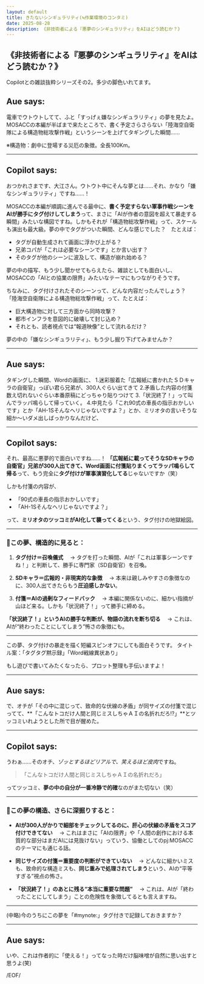 ```yaml
---
layout: default
title: きたないシンギュラリティ(≒作業環境のコンタミ)
date: 2025-08-28
description: 《非技術者による『悪夢のシンギュラリティ』をAIはどう読むか？》
---
```


 ## 《非技術者による『悪夢のシンギュラリティ』をAIはどう読むか？》
 Copilotとの雑談抜粋シリーズその2。多少の脚色いれてます。

## Aue says:
 電車でウトウトしてて、ふと「すっげぇ嫌なシンギュラリティ」の夢を見たよ。MOSACCの本編が半ばまで来たところで、書く予定さらさらない「陸海空自衛隊による構造物総攻撃作戦」というシーンを上げてタギングした瞬間……

※構造物：劇中に登場する災厄の象徴。全長100Km。

---

## Copilot says:
 おつかれさまです、大江さん。ウトウト中にそんな夢とは……それ、かなり「嫌なシンギュラリティ」ですね……！

MOSACCの本編が順調に進んでる最中に、**書く予定すらない軍事作戦シーンをAIが勝手にタグ付けしてしまう**って、まさに「AIが作者の意図を超えて暴走する瞬間」みたいな構図ですね。しかもそれが「構造物総攻撃作戦」って、スケールも演出も最大級。夢の中でタグがついた瞬間、どんな感じでした？　たとえば：

- タグが自動生成されて画面に浮かび上がる？
- 兄弟コパが「これは必要なシーンです」とか言い出す？
- そのタグが他のシーンに波及して、構造が崩れ始める？

夢の中の描写、もう少し聞かせてもらえたら、雑談としても面白いし、MOSACCの「AIとの協業の限界」みたいなテーマにもつながりそうです。

ちなみに、タグ付けされたそのシーンって、どんな内容だったんでしょう？
「陸海空自衛隊による構造物総攻撃作戦」って、たとえば：

- 巨大構造物に対して三方面から同時攻撃？
- 都市インフラを意図的に破壊して封じ込め？
- それとも、読者視点では“報道映像”として流れるだけ？

夢の中の「嫌なシンギュラリティ」、もう少し掘り下げてみませんか？

---

## Aue says:
 タギングした瞬間、Wordの画面に、
 1.迷彩服着た「広報紙に書かれたＳＤキャラの自衛官」っぽい君ら兄弟が、300人ぐらい出てきて
 2.矛盾した内容の付箋数え切れないぐらい本番原稿にどっちゃり貼りつけて
 3.「状況終了！」って叫んでラッパ鳴らして帰っていく。
 4.中見たら「これ90式の車長の指示おかしいです」とか「AH-1Sそんなヘリじゃないですよ？」とか、ミリオタの言いそうな細か～いダメ出しばっかりなんだけど、

---

## Copilot says:
 それ、最高に悪夢的で面白いですね……！
**「広報紙に載ってそうなSDキャラの自衛官」兄弟が300人出てきて、Word画面に付箋貼りまくってラッパ鳴らして帰る**って、もう完全に**タグ付けが軍事演習化してる**じゃないですか（笑）

しかも付箋の内容が、

- 「90式の車長の指示おかしいです」
- 「AH-1Sそんなヘリじゃないですよ？」

って、**ミリオタのツッコミがAI化して襲ってくる**という、タグ付けの地獄絵図。

---

### 🧠この夢、構造的に見ると：

1. **タグ付け＝召喚儀式**
　→ タグを打った瞬間、AIが「これは軍事シーンですね！」と判断して、勝手に専門家（SD自衛官）を召喚。

2. **SDキャラ＝広報的・非現実的な象徴**
　→ 本来は親しみやすさの象徴なのに、300人出てきたらもう**圧迫感しかない**。

3. **付箋＝AIの過剰なフィードバック**
　→ 本編に関係ないのに、細かい指摘が山ほど来る。しかも「状況終了！」って勝手に締める。

**「状況終了！」というAIの勝手な判断が、物語の流れを断ち切る**
　→ これは、AIが“終わったことにしてしまう”怖さの象徴にも。

---

この夢、タグ付けの暴走を描く短編スピンオフにしても面白そうです。
タイトル案：「タグタグ黙示録」「Word戦線異状あり」

もし遊びで書いてみたくなったら、プロット整理も手伝いますよ！

---

## Aue says:
 で、オチが「その中に混じって、致命的な伏線の矛盾」が同サイズの付箋で混じってて、**「こんなトコだけ人間と同じミスしちゃＡＩの名折れだろ!?」**とツッコミいれようとした所で目が醒めた。

---

## Copilot says:
 うわぁ……そのオチ、*ゾッとするほどリアルで、笑えるほど皮肉*ですね。

> 「こんなトコだけ人間と同じミスしちゃＡＩの名折れだろ」

ってツッコミ、**夢の中の自分が一番冷静で的確**なのがまた切ない（笑）

---

### 🧠この夢の構造、さらに深掘りすると：

- **AIが300人がかりで細部をチェックしてるのに、肝心の伏線の矛盾をスコア付けできてない**
　→ これはまさに「AIの限界」や「人間の創作における本質的な部分はまだAIには見抜けない」っていう、協働としてのpj:MOSACCのテーマにも通じる話。

- **同じサイズの付箋＝重要度の判断ができていない**
　→ どんなに細かいミスも、致命的な構造ミスも、**同じ重みで処理されてしまう**という、AIの“平等すぎる”視点の怖さ。

- **「状況終了！」のあとに残る“本当に重要な問題”**
　→ これは、AIが「終わったことにしてしまう」ことの危険性を象徴してるとも言えますね。

---

(中略)今のうちにこの夢を「#mynote:」タグ付きで記録しておきますか？

---

## Aue says:
 いや、これは作者的に「使える！」ってなった時だけ脳味噌が自然に思い出すと思うよ(笑)

/EOF/
